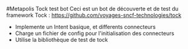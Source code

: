 #Metapolis Tock test bot
Ceci est un bot de découverte et de test du framework Tock : https://github.com/voyages-sncf-technologies/tock

 - Implemente un Intent basique, et differents connecteurs
 - Charge un fichier de config pour l'initialisation des connecteurs
 - Utilise la bibliothèque de test de tock